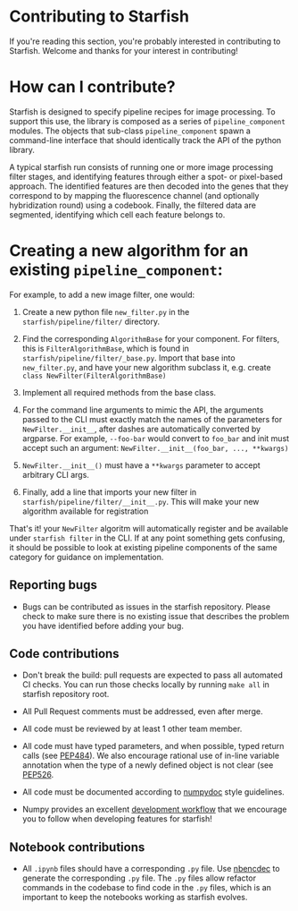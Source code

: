 # Contributing to Starfish

If you're reading this section, you're probably interested in contributing to Starfish.  Welcome and thanks for your interest in contributing!

# How can I contribute?
Starfish is designed to specify pipeline recipes for image processing. To support this use, the library is composed as a series of `pipeline_component` modules.
The objects that sub-class `pipeline_component` spawn a command-line interface that should identically track the API of the python library.

A typical starfish run consists of running one or more image processing filter stages, and identifying features through either a spot- or pixel-based approach.
The identified features are then decoded into the genes that they correspond to by mapping the fluorescence channel (and optionally hybridization round) using a codebook.
Finally, the filtered data are segmented, identifying which cell each feature belongs to.

# Creating a new algorithm for an existing `pipeline_component`:

For example, to add a new image filter, one would:

1. Create a new python file `new_filter.py` in the `starfish/pipeline/filter/` directory.

2. Find the corresponding `AlgorithmBase` for your component. For filters, this is `FilterAlgorithmBase`, which is found in `starfish/pipeline/filter/_base.py`. 
Import that base into `new_filter.py`, and have your new algorithm subclass it, e.g. create `class NewFilter(FilterAlgorithmBase)`

3. Implement all required methods from the base class.

4. For the command line arguments to mimic the API, the arguments passed to the CLI must exactly match the names of the parameters for `NewFilter.__init__`, after dashes are automatically converted by argparse.
For example, `--foo-bar` would convert to `foo_bar` and init must accept such an argument: `NewFilter.__init__(foo_bar, ..., **kwargs)`

5. `NewFilter.__init__()` must have a `**kwargs` parameter to accept arbitrary CLI args.

6. Finally, add a line that imports your new filter in `starfish/pipeline/filter/__init__.py`. This will make your new algorithm available for registration

That's it! your `NewFilter` algoritm will automatically register and be available under `starfish filter` in the CLI.
If at any point something gets confusing, it should be possible to look at existing pipeline components of the same category for guidance on implementation.

## Reporting bugs
- Bugs can be contributed as issues in the starfish repository. Please check to make sure there is no existing issue that describes the problem you
have identified before adding your bug.

## Code contributions
- Don't break the build: pull requests are expected to pass all automated CI checks. You can run those checks locally by running `make all` in
starfish repository root.

- All Pull Request comments must be addressed, even after merge.

- All code must be reviewed by at least 1 other team member.

- All code must have typed parameters, and when possible, typed return calls (see [PEP484](https://www.python.org/dev/peps/pep-0484)).
We also encourage rational use of in-line variable annotation when the type of a newly defined object is not clear (see [PEP526](https://www.python.org/dev/peps/pep-0526/).

- All code must be documented according to [numpydoc](https://numpydoc.readthedocs.io/en/latest/) style guidelines.

- Numpy provides an excellent [development workflow](https://docs.scipy.org/doc/numpy/dev/gitwash/development_workflow.html) that we encourage you to follow when developing features for starfish!

## Notebook contributions
- All `.ipynb` files should have a corresponding `.py` file.  Use [nbencdec](https://github.com/ttung/nbencdec) to generate the corresponding `.py` file.
The `.py` files allow refactor commands in the codebase to find code in the `.py` files, which is an important to keep the notebooks working as starfish evolves.

